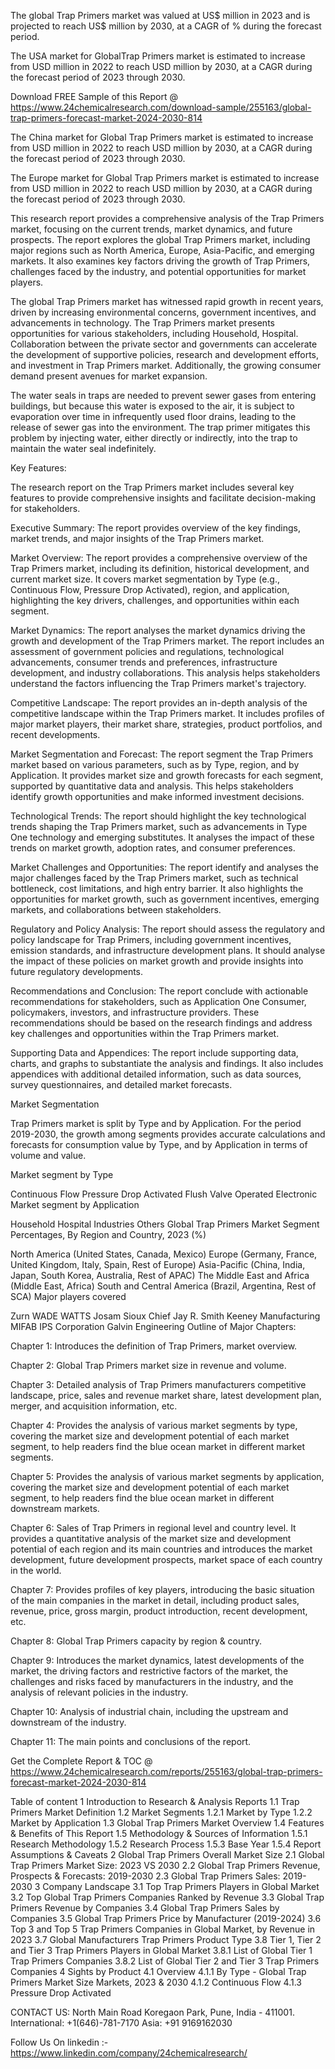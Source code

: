 The global Trap Primers market was valued at US$ million in 2023 and is projected to reach US$ million by 2030, at a CAGR of % during the forecast period.

The USA market for GlobalTrap Primers market is estimated to increase from USD million in 2022 to reach USD million by 2030, at a CAGR during the forecast period of 2023 through 2030.

Download FREE Sample of this Report @ https://www.24chemicalresearch.com/download-sample/255163/global-trap-primers-forecast-market-2024-2030-814

The China market for Global Trap Primers market is estimated to increase from USD million in 2022 to reach USD million by 2030, at a CAGR during the forecast period of 2023 through 2030.

The Europe market for Global Trap Primers  market is estimated to increase from USD million in 2022 to reach USD million by 2030, at a CAGR during the forecast period of 2023 through 2030.

This research report provides a comprehensive analysis of the Trap Primers market, focusing on the current trends, market dynamics, and future prospects. The report explores the global Trap Primers market, including major regions such as North America, Europe, Asia-Pacific, and emerging markets. It also examines key factors driving the growth of Trap Primers, challenges faced by the industry, and potential opportunities for market players.

The global Trap Primers market has witnessed rapid growth in recent years, driven by increasing environmental concerns, government incentives, and advancements in technology. The Trap Primers market presents opportunities for various stakeholders, including Household, Hospital. Collaboration between the private sector and governments can accelerate the development of supportive policies, research and development efforts, and investment in Trap Primers market. Additionally, the growing consumer demand present avenues for market expansion.

The water seals in traps are needed to prevent sewer gases from entering buildings, but because this water is exposed to the air, it is subject to evaporation over time in infrequently used floor drains, leading to the release of sewer gas into the environment. The trap primer mitigates this problem by injecting water, either directly or indirectly, into the trap to maintain the water seal indefinitely.

Key Features:

The research report on the Trap Primers market includes several key features to provide comprehensive insights and facilitate decision-making for stakeholders.

Executive Summary: The report provides overview of the key findings, market trends, and major insights of the Trap Primers market.

Market Overview: The report provides a comprehensive overview of the Trap Primers market, including its definition, historical development, and current market size. It covers market segmentation by Type (e.g., Continuous Flow, Pressure Drop Activated), region, and application, highlighting the key drivers, challenges, and opportunities within each segment.

Market Dynamics: The report analyses the market dynamics driving the growth and development of the Trap Primers market. The report includes an assessment of government policies and regulations, technological advancements, consumer trends and preferences, infrastructure development, and industry collaborations. This analysis helps stakeholders understand the factors influencing the Trap Primers market's trajectory.

Competitive Landscape: The report provides an in-depth analysis of the competitive landscape within the Trap Primers market. It includes profiles of major market players, their market share, strategies, product portfolios, and recent developments.

Market Segmentation and Forecast: The report segment the Trap Primers market based on various parameters, such as by Type, region, and by Application. It provides market size and growth forecasts for each segment, supported by quantitative data and analysis. This helps stakeholders identify growth opportunities and make informed investment decisions.

Technological Trends: The report should highlight the key technological trends shaping the Trap Primers market, such as advancements in Type One technology and emerging substitutes. It analyses the impact of these trends on market growth, adoption rates, and consumer preferences.

Market Challenges and Opportunities: The report identify and analyses the major challenges faced by the Trap Primers market, such as technical bottleneck, cost limitations, and high entry barrier. It also highlights the opportunities for market growth, such as government incentives, emerging markets, and collaborations between stakeholders.

Regulatory and Policy Analysis: The report should assess the regulatory and policy landscape for Trap Primers, including government incentives, emission standards, and infrastructure development plans. It should analyse the impact of these policies on market growth and provide insights into future regulatory developments.

Recommendations and Conclusion: The report conclude with actionable recommendations for stakeholders, such as Application One Consumer, policymakers, investors, and infrastructure providers. These recommendations should be based on the research findings and address key challenges and opportunities within the Trap Primers market.

Supporting Data and Appendices: The report include supporting data, charts, and graphs to substantiate the analysis and findings. It also includes appendices with additional detailed information, such as data sources, survey questionnaires, and detailed market forecasts.

Market Segmentation

Trap Primers market is split by Type and by Application. For the period 2019-2030, the growth among segments provides accurate calculations and forecasts for consumption value by Type, and by Application in terms of volume and value.

Market segment by Type

Continuous Flow
Pressure Drop Activated
Flush Valve Operated
Electronic
Market segment by Application

Household
Hospital
Industries
Others
Global Trap Primers Market Segment Percentages, By Region and Country, 2023 (%)

North America (United States, Canada, Mexico)
Europe (Germany, France, United Kingdom, Italy, Spain, Rest of Europe)
Asia-Pacific (China, India, Japan, South Korea, Australia, Rest of APAC)
The Middle East and Africa (Middle East, Africa)
South and Central America (Brazil, Argentina, Rest of SCA)
Major players covered

Zurn
WADE
WATTS
Josam
Sioux Chief
Jay R. Smith
Keeney Manufacturing
MIFAB
IPS Corporation
Galvin Engineering
Outline of Major Chapters:

Chapter 1: Introduces the definition of Trap Primers, market overview.

Chapter 2: Global Trap Primers market size in revenue and volume.

Chapter 3: Detailed analysis of Trap Primers manufacturers competitive landscape, price, sales and revenue market share, latest development plan, merger, and acquisition information, etc.

Chapter 4: Provides the analysis of various market segments by type, covering the market size and development potential of each market segment, to help readers find the blue ocean market in different market segments.

Chapter 5: Provides the analysis of various market segments by application, covering the market size and development potential of each market segment, to help readers find the blue ocean market in different downstream markets.

Chapter 6: Sales of Trap Primers in regional level and country level. It provides a quantitative analysis of the market size and development potential of each region and its main countries and introduces the market development, future development prospects, market space of each country in the world.

Chapter 7: Provides profiles of key players, introducing the basic situation of the main companies in the market in detail, including product sales, revenue, price, gross margin, product introduction, recent development, etc.

Chapter 8: Global Trap Primers capacity by region & country.

Chapter 9: Introduces the market dynamics, latest developments of the market, the driving factors and restrictive factors of the market, the challenges and risks faced by manufacturers in the industry, and the analysis of relevant policies in the industry.

Chapter 10: Analysis of industrial chain, including the upstream and downstream of the industry.

Chapter 11: The main points and conclusions of the report.

Get the Complete Report & TOC @ https://www.24chemicalresearch.com/reports/255163/global-trap-primers-forecast-market-2024-2030-814

Table of content
1 Introduction to Research & Analysis Reports
1.1 Trap Primers Market Definition
1.2 Market Segments
1.2.1 Market by Type
1.2.2 Market by Application
1.3 Global Trap Primers Market Overview
1.4 Features & Benefits of This Report
1.5 Methodology & Sources of Information
1.5.1 Research Methodology
1.5.2 Research Process
1.5.3 Base Year
1.5.4 Report Assumptions & Caveats
2 Global Trap Primers Overall Market Size
2.1 Global Trap Primers Market Size: 2023 VS 2030
2.2 Global Trap Primers Revenue, Prospects & Forecasts: 2019-2030
2.3 Global Trap Primers Sales: 2019-2030
3 Company Landscape
3.1 Top Trap Primers Players in Global Market
3.2 Top Global Trap Primers Companies Ranked by Revenue
3.3 Global Trap Primers Revenue by Companies
3.4 Global Trap Primers Sales by Companies
3.5 Global Trap Primers Price by Manufacturer (2019-2024)
3.6 Top 3 and Top 5 Trap Primers Companies in Global Market, by Revenue in 2023
3.7 Global Manufacturers Trap Primers Product Type
3.8 Tier 1, Tier 2 and Tier 3 Trap Primers Players in Global Market
3.8.1 List of Global Tier 1 Trap Primers Companies
3.8.2 List of Global Tier 2 and Tier 3 Trap Primers Companies
4 Sights by Product
4.1 Overview
4.1.1 By Type - Global Trap Primers Market Size Markets, 2023 & 2030
4.1.2 Continuous Flow
4.1.3 Pressure Drop Activated

CONTACT US:
North Main Road Koregaon Park, Pune, India - 411001.
International: +1(646)-781-7170
Asia: +91 9169162030

Follow Us On linkedin :- https://www.linkedin.com/company/24chemicalresearch/
